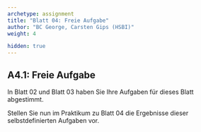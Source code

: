 ```yaml
---
archetype: assignment
title: "Blatt 04: Freie Aufgabe"
author: "BC George, Carsten Gips (HSBI)"
weight: 4

hidden: true
---
```



## A4.1: Freie Aufgabe

In Blatt 02 und Blatt 03 haben Sie Ihre Aufgaben für dieses Blatt abgestimmt.

Stellen Sie nun im Praktikum zu Blatt 04 die Ergebnisse dieser selbstdefinierten
Aufgaben vor.
